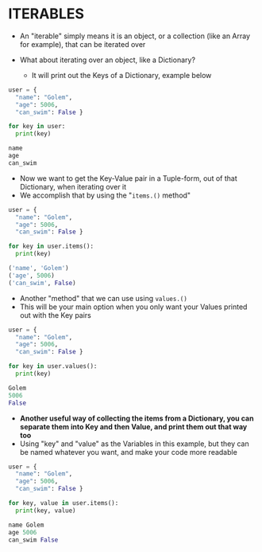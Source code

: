 # ITERABLES

- An "iterable" simply means it is an object, or a collection (like an Array for example), that can be iterated over 

- What about iterating over an object, like a Dictionary?
	- It will print out the Keys of a Dictionary, example below

```python
user = {
  "name": "Golem",
  "age": 5006,
  "can_swim": False }

for key in user:
  print(key)

name
age
can_swim
```

- Now we want to get the Key-Value pair in a Tuple-form, out of that Dictionary, when iterating over it
- We accomplish that by using the "`items.()` method"

```python
user = {
  "name": "Golem",
  "age": 5006,
  "can_swim": False }

for key in user.items():
  print(key)

('name', 'Golem')
('age', 5006)
('can_swim', False)
```

- Another "method" that we can use using `values.()`
- This will be your main option when you only want your Values printed out with the Key pairs

```python
user = {
  "name": "Golem",
  "age": 5006,
  "can_swim": False }

for key in user.values():
  print(key)

Golem
5006
False
```

- **Another useful way of collecting the items from a Dictionary, you can separate them into Key and then Value, and print them out that way too**
- Using "key" and "value" as the Variables in this example, but they can be named whatever you want, and make your code more readable

```python
user = {
  "name": "Golem",
  "age": 5006,
  "can_swim": False }

for key, value in user.items():
  print(key, value)

name Golem
age 5006
can_swim False
```
